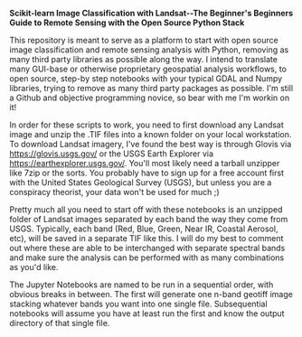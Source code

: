 **Scikit-learn Image Classification with Landsat--The Beginner's Beginners Guide to Remote Sensing with the Open Source Python Stack**

This repository is meant to serve as a platform to start with open source image classification and remote sensing analysis with Python, removing as many third party libraries as possible along the way. I intend to translate many GUI-base or otherwise proprietary geospatial analysis workflows, to open source, step-by step notebooks with your typical GDAL and Numpy libraries, trying to remove as many third party packages as possible. I'm still a Github and objective programming novice, so bear with me I'm workin on it! 

In order for these scripts to work, you need to first download any Landsat image and unzip the .TIF files into a known folder on your local workstation. To download Landsat imagery, I've found the best way is through Glovis via https://glovis.usgs.gov/ or the USGS Earth Explorer  via https://earthexplorer.usgs.gov/. You'll most likely need a tarball unzipper like 7zip or the sorts. You probably have to sign up for a free account first with the United States Geological Survey (USGS), but unless you are a conspiracy theorist, your data won't be used for much ;)

Pretty much all you need to start off with these notebooks is an unzipped folder of Landsat images separated by each band the way they come from USGS. Typically, each band (Red, Blue, Green, Near IR, Coastal Aerosol, etc), will be saved in a separate TIF like this. I will do my best to comment out where these are able to be interchanged with separate spectral bands and make sure the analysis can be performed with as many combinations as you'd like. 

The Jupyter Notebooks are named to be run in a sequential order, with obvious breaks in between. The first will generate one n-band geotiff image stacking whatever bands you want into one single file. Subsequential notebooks will assume you have at least run the first and know the output directory of that single file.

